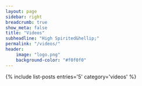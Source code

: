 ```yaml
---
layout: page
sidebar: right
breadcrumb: true
show_meta: false
title: "Videos"
subheadline: "High Spirited&hellip;"
permalink: "/videos/"
header:
    image: "logo.png"
	background-color: "#f0f0f0"
---
```

{% include list-posts entries='5' category='videos' %}